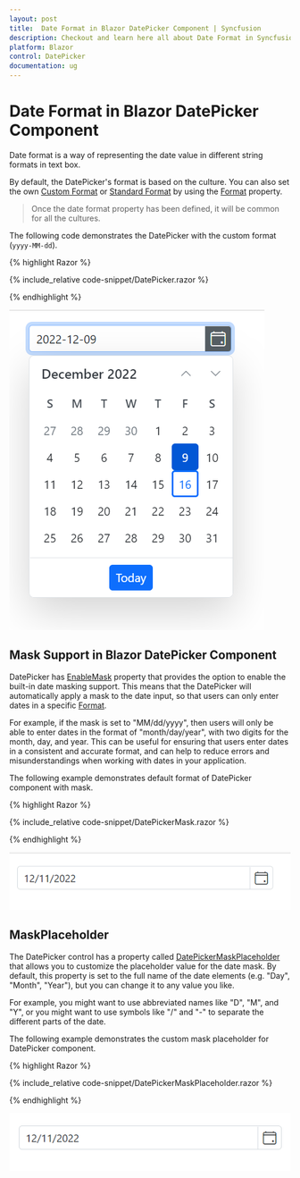 ```yaml
---
layout: post
title:  Date Format in Blazor DatePicker Component | Syncfusion
description: Checkout and learn here all about Date Format in Syncfusion Blazor DatePicker component and much more.
platform: Blazor
control: DatePicker
documentation: ug
---
```


#  Date Format in Blazor DatePicker Component

Date format is a way of representing the date value in different string formats in text box.

By default, the DatePicker's format is based on the culture. You can also set the own [Custom Format](https://learn.microsoft.com/en-us/dotnet/standard/base-types/custom-date-and-time-format-strings) or [Standard Format](https://learn.microsoft.com/en-us/dotnet/standard/base-types/standard-date-and-time-format-strings) by using the [Format](https://help.syncfusion.com/cr/blazor/Syncfusion.Blazor.Calendars.SfDatePicker-1.html#Syncfusion_Blazor_Calendars_SfDatePicker_1_Format) property.

> Once the date format property has been defined, it will be common for all the cultures.

The following code demonstrates the DatePicker with the custom format (`yyyy-MM-dd`).

{% highlight Razor %}

{% include_relative code-snippet/DatePicker.razor %}

{% endhighlight %}



![Date Format in Blazor DatePicker](./images/DatePicker.png)

## Mask Support in Blazor DatePicker Component

DatePicker has [EnableMask]() property that provides the option to enable the built-in date masking support. This means that the DatePicker will automatically apply a mask to the date input, so that users can only enter dates in a specific [Format](https://help.syncfusion.com/cr/blazor/Syncfusion.Blazor.Calendars.SfDatePicker-1.html#Syncfusion_Blazor_Calendars_SfDatePicker_1_Format). 

  For example, if the mask is set to "MM/dd/yyyy", then users will only be able to enter dates in the format of "month/day/year", with two digits for the month, day, and year. This can be useful for ensuring that users enter dates in a consistent and accurate format, and can help to reduce errors and misunderstandings when working with dates in your application.

The following example demonstrates default format of DatePicker component with mask.

{% highlight Razor %}

{% include_relative code-snippet/DatePickerMask.razor %}

{% endhighlight %}



![Blazor DatePicker with EnableMask](./images/DatePickerMask.gif)

## MaskPlaceholder

The DatePicker control has a property called [DatePickerMaskPlaceholder]() that allows you to customize the placeholder value for the date mask. By default, this property is set to the full name of the date elements (e.g. "Day", "Month", "Year"), but you can change it to any value you like. 

For example, you might want to use abbreviated names like "D", "M", and "Y", or you might want to use symbols like "/" and "-" to separate the different parts of the date.

The following example demonstrates the custom mask placeholder for DatePicker component.

{% highlight Razor %}

{% include_relative code-snippet/DatePickerMaskPlaceholder.razor %}

{% endhighlight %}



![Blazor DatePicker Mask Support with MaskPlaceholder](./images/DatePickerMaskPlaceholder.gif)
